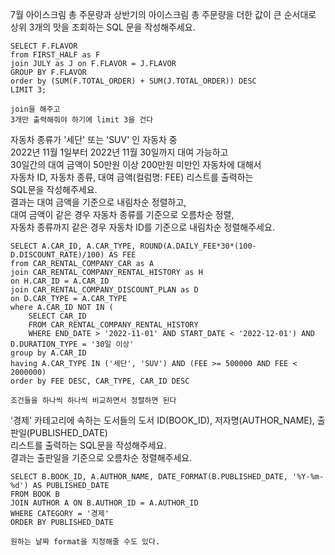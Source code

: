 7월 아이스크림 총 주문량과 상반기의 아이스크림 총 주문량을 더한 값이 큰 순서대로   
상위 3개의 맛을 조회하는 SQL 문을 작성해주세요.   
```
SELECT F.FLAVOR
from FIRST_HALF as F
join JULY as J on F.FLAVOR = J.FLAVOR
GROUP BY F.FLAVOR
order by (SUM(F.TOTAL_ORDER) + SUM(J.TOTAL_ORDER)) DESC
LIMIT 3;

join을 해주고
3개만 출력해줘야 하기에 limit 3을 건다   
```
자동차 종류가 '세단' 또는 'SUV' 인 자동차 중   
2022년 11월 1일부터 2022년 11월 30일까지 대여 가능하고   
30일간의 대여 금액이 50만원 이상 200만원 미만인 자동차에 대해서   
자동차 ID, 자동차 종류, 대여 금액(컬럼명: FEE) 리스트를 출력하는   
SQL문을 작성해주세요.   
결과는 대여 금액을 기준으로 내림차순 정렬하고,   
대여 금액이 같은 경우 자동차 종류를 기준으로 오름차순 정렬,   
자동차 종류까지 같은 경우 자동차 ID를 기준으로 내림차순 정렬해주세요.   
```
SELECT A.CAR_ID, A.CAR_TYPE, ROUND(A.DAILY_FEE*30*(100-D.DISCOUNT_RATE)/100) AS FEE
from CAR_RENTAL_COMPANY_CAR as A
join CAR_RENTAL_COMPANY_RENTAL_HISTORY as H
on H.CAR_ID = A.CAR_ID
join CAR_RENTAL_COMPANY_DISCOUNT_PLAN as D
on D.CAR_TYPE = A.CAR_TYPE
where A.CAR_ID NOT IN (
    SELECT CAR_ID
    FROM CAR_RENTAL_COMPANY_RENTAL_HISTORY
    WHERE END_DATE > '2022-11-01' AND START_DATE < '2022-12-01') AND D.DURATION_TYPE = '30일 이상'
group by A.CAR_ID
having A.CAR_TYPE IN ('세단', 'SUV') AND (FEE >= 500000 AND FEE < 2000000)
order by FEE DESC, CAR_TYPE, CAR_ID DESC

조건들을 하나씩 하나씩 비교하면서 정렬하면 된다
```
'경제' 카테고리에 속하는 도서들의 도서 ID(BOOK_ID), 저자명(AUTHOR_NAME), 출판일(PUBLISHED_DATE)   
리스트를 출력하는 SQL문을 작성해주세요.   
결과는 출판일을 기준으로 오름차순 정렬해주세요.   
```
SELECT B.BOOK_ID, A.AUTHOR_NAME, DATE_FORMAT(B.PUBLISHED_DATE, '%Y-%m-%d') AS PUBLISHED_DATE
FROM BOOK B
JOIN AUTHOR A ON B.AUTHOR_ID = A.AUTHOR_ID
WHERE CATEGORY = '경제'
ORDER BY PUBLISHED_DATE

원하는 날짜 format을 지정해줄 수도 있다.   
```
